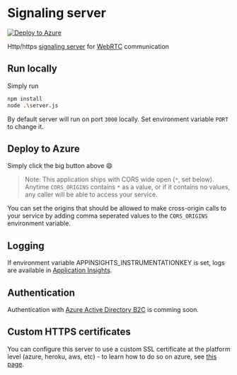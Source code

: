 # Signaling server

[![Deploy to Azure](http://azuredeploy.net/deploybutton.png)](https://azuredeploy.net/)

Http/https [signaling server](https://www.html5rocks.com/en/tutorials/webrtc/infrastructure/) for [WebRTC](https://webrtc.org/)  communication

## Run locally
Simply run
```bash
npm install
node .\server.js
```

By default server will run on port `3000` locally. Set environment variable `PORT` to change it.

## Deploy to Azure

Simply click the big button above :smile:

> Note: This application ships with CORS wide open (`*`, set below). Anytime `CORS_ORIGINS` contains `*` as a value, or if
it contains no values, any caller will be able to access your service. 

You can set the origins that should be allowed to make cross-origin calls to your service by adding comma seperated values to the `CORS_ORIGINS` environment variable.

## Logging

If environment variable APPINSIGHTS_INSTRUMENTATIONKEY is set, logs are available in [Application Insights](https://docs.microsoft.com/en-us/azure/application-insights/app-insights-nodejs).

## Authentication
Authentication with [Azure Active Directory B2C](https://docs.microsoft.com/en-us/azure/active-directory-b2c/active-directory-b2c-overview) is comming soon.

## Custom HTTPS certificates

You can configure this server to use a custom SSL certificate at the platform level (azure, heroku, aws, etc) - to learn how to do so on azure,
see [this page](https://docs.microsoft.com/en-us/azure/app-service-web/web-sites-purchase-ssl-web-site).
